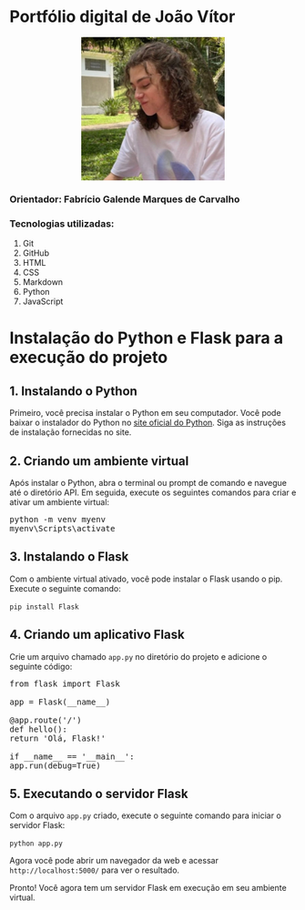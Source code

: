<!DOCTYPE html>
<html lang="en">
<head>
    <meta charset="UTF-8">
    <meta name="viewport" content="width=device-width, initial-scale=1.0">
    <h1>Portfólio digital de João Vítor</h1>
</head>
<body>

<img src="mgt/ft.jpg" alt="fotogit" style="display:block; margin:auto; width:50%;"/>

<h3> Orientador: Fabrício Galende Marques de Carvalho </h3>

<h3>Tecnologias utilizadas:</h3>
<ol>
	<li>Git</li>
	<li>GitHub</li>
	<li>HTML</li>
	<li>CSS</li>
	<li>Markdown</li>
	<li>Python</li>
	<li>JavaScript</li>
</ol>

<h1>Instalação do Python e Flask para a execução do projeto</h1>

<h2>1. Instalando o Python</h2>
<p>Primeiro, você precisa instalar o Python em seu computador. Você pode baixar o instalador do Python no <a href="https://www.python.org/downloads/">site oficial do Python</a>. Siga as instruções de instalação fornecidas no site.</p>

<h2>2. Criando um ambiente virtual</h2>
<p>Após instalar o Python, abra o terminal ou prompt de comando e navegue até o diretório API. Em seguida, execute os seguintes comandos para criar e ativar um ambiente virtual:</p>

<pre>python -m venv myenv
myenv\Scripts\activate</pre>

<h2>3. Instalando o Flask</h2>
<p>Com o ambiente virtual ativado, você pode instalar o Flask usando o pip. Execute o seguinte comando:</p>
<code>pip install Flask</code>

<h2>4. Criando um aplicativo Flask</h2>
<p>Crie um arquivo chamado <code>app.py</code> no diretório do projeto e adicione o seguinte código:</p>

<pre>from flask import Flask

app = Flask(__name__)

@app.route('/')
def hello():
return 'Olá, Flask!'

if __name__ == '__main__':
app.run(debug=True)
</pre>


<h2>5. Executando o servidor Flask</h2>
<p>Com o arquivo <code>app.py</code> criado, execute o seguinte comando para iniciar o servidor Flask:</p>

<code>python app.py</code>

<p>Agora você pode abrir um navegador da web e acessar <code>http://localhost:5000/</code> para ver o resultado.</p>

<p>Pronto! Você agora tem um servidor Flask em execução em seu ambiente virtual.</p>

</body>
</html>
